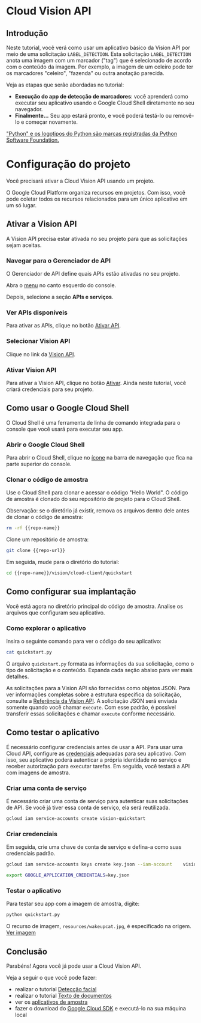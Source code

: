 # Cloud Vision API

<walkthrough-test-start-page url="/start?tutorial=python_vision_quickstart_v2"></walkthrough-test-start-page>

<walkthrough-tutorial-url url="https://cloud.google.com/vision/docs/label-tutorial"></walkthrough-tutorial-url>

<walkthrough-watcher-constant value="https://github.com/GoogleCloudPlatform/python-docs-samples.git" key="repo-url"></walkthrough-watcher-constant>

<walkthrough-watcher-constant value="python-docs-samples" key="repo-name"></walkthrough-watcher-constant>

<walkthrough-devshell-precreate></walkthrough-devshell-precreate>

## Introdução

Neste tutorial, você verá como usar um aplicativo básico da Vision API por meio
de uma solicitação `LABEL_DETECTION`. Esta solicitação `LABEL_DETECTION` anota
uma imagem com um marcador ("tag") que é selecionado de acordo com o conteúdo da
imagem. Por exemplo, a imagem de um celeiro pode ter os marcadores "celeiro",
"fazenda" ou outra anotação parecida.

Veja as etapas que serão abordadas no tutorial:

*   **Execução do app de detecção de marcadores**: você aprenderá como executar
    seu aplicativo usando o Google Cloud Shell diretamente no seu navegador.
*   **Finalmente…** Seu app estará pronto, e você poderá testá-lo ou removê-lo e
    começar novamente.

["Python" e os logotipos do Python são marcas registradas da Python Software
Foundation.](walkthrough://footnote)

# Configuração do projeto

Você precisará ativar a Cloud Vision API usando um projeto.

O Google Cloud Platform organiza recursos em projetos. Com isso, você pode
coletar todos os recursos relacionados para um único aplicativo em um só lugar.

<walkthrough-project-billing-setup></walkthrough-project-billing-setup>

## Ativar a Vision API

A Vision API precisa estar ativada no seu projeto para que as solicitações sejam
aceitas.

### Navegar para o Gerenciador de API

O Gerenciador de API define quais APIs estão ativadas no seu projeto.

Abra o [menu](walkthrough://spotlight-pointer?spotlightId=console-nav-menu) no
canto esquerdo do console.

Depois, selecione a seção **APIs e serviços**.

<walkthrough-menu-navigation sectionid="API_SECTION"></walkthrough-menu-navigation>

### Ver APIs disponíveis

Para ativar as APIs, clique no botão
[Ativar API](walkthrough://spotlight-pointer?cssSelector=.p6n-action-bar-button).

### Selecionar Vision API

Clique no link da [Vision API](walkthrough://spotlight-pointer?spotlightId=api-vision.googleapis.com).

### Ativar Vision API

Para ativar a Vision API, clique no botão [Ativar](walkthrough://spotlight-pointer?spotlightId=api-enable-vision.googleapis.com). Ainda
neste tutorial, você criará credenciais para seu projeto.

## Como usar o Google Cloud Shell

O Cloud Shell é uma ferramenta de linha de comando integrada para o console que
você usará para executar seu app.

### Abrir o Google Cloud Shell

Para abrir o Cloud Shell, clique no
<walkthrough-cloud-shell-icon></walkthrough-cloud-shell-icon>
[ícone](walkthrough://spotlight-pointer?spotlightId=devshell-activate-button)
na barra de navegação que fica na parte superior do console.

### Clonar o código de amostra

Use o Cloud Shell para clonar e acessar o código "Hello World". O código de
amostra é clonado do seu repositório de projeto para o Cloud Shell.

Observação: se o diretório já existir, remova os arquivos dentro dele antes de
clonar o código de amostra:

```bash
rm -rf {{repo-name}}
```

Clone um repositório de amostra:

```bash
git clone {{repo-url}}
```

Em seguida, mude para o diretório do tutorial:

```bash
cd {{repo-name}}/vision/cloud-client/quickstart
```

## Como configurar sua implantação

Você está agora no diretório principal do código de amostra. Analise os arquivos
que configuram seu aplicativo.

### Como explorar o aplicativo

Insira o seguinte comando para ver o código do seu aplicativo:

```bash
cat quickstart.py
```

O arquivo `quickstart.py` formata as informações da sua solicitação, como o tipo
de solicitação e o conteúdo. Expanda cada seção abaixo para ver mais detalhes.

As solicitações para a Vision API são fornecidas como objetos JSON. Para ver
informações completas sobre a estrutura específica da solicitação, consulte a
[Referência da Vision API][vision-request-doc]. A solicitação JSON será enviada
somente quando você chamar `execute`. Com esse padrão, é possível transferir
essas solicitações e chamar `execute` conforme necessário.

## Como testar o aplicativo

É necessário configurar credenciais antes de usar a API. Para usar uma Cloud
API, configure as [credenciais][auth-doc] adequadas para seu aplicativo. Com
isso, seu aplicativo poderá autenticar a própria identidade no serviço e receber
autorização para executar tarefas. Em seguida, você testará a API com imagens de
amostra.

### Criar uma conta de serviço

É necessário criar uma conta de serviço para autenticar suas solicitações de
API. Se você já tiver essa conta de serviço, ela será reutilizada.

```bash
gcloud iam service-accounts create vision-quickstart
```

### Criar credenciais

Em seguida, crie uma chave de conta de serviço e defina-a como suas credenciais
padrão.

```bash
gcloud iam service-accounts keys create key.json --iam-account    vision-quickstart@{{project-id}}.iam.gserviceaccount.com
```

```bash
export GOOGLE_APPLICATION_CREDENTIALS=key.json
```

<walkthrough-test-code-output text="created key"></walkthrough-test-code-output>

### Testar o aplicativo

Para testar seu app com a imagem de amostra, digite:

```bash
python quickstart.py
```

O recurso de imagem, `resources/wakeupcat.jpg`, é especificado na origem. [Ver
imagem][cat-picture]

## Conclusão

<walkthrough-conclusion-trophy></walkthrough-conclusion-trophy>

Parabéns! Agora você já pode usar a Cloud Vision API.

Veja a seguir o que você pode fazer:

*   realizar o tutorial [Detecção facial][face-tutorial]
*   realizar o tutorial [Texto de documentos][document-text-tutorial]
*   ver os [aplicativos de amostra][vision-samples]
*   fazer o download do [Google Cloud SDK][get-cloud-sdk] e executá-lo na sua
    máquina local

[auth-doc]: https://cloud.google.com/vision/docs/auth
[cat-picture]: https://raw.githubusercontent.com/GoogleCloudPlatform/python-docs-samples/master/vision/cloud-client/quickstart/resources/wakeupcat.jpg
[document-text-tutorial]: https://cloud.google.com/vision/docs/fulltext-annotations
[face-tutorial]: https://cloud.google.com/vision/docs/face-tutorial
[get-cloud-sdk]: https://cloud.google.com/sdk/
[vision-request-doc]: https://cloud.google.com/vision/reference/rest
[vision-samples]: https://cloud.google.com/vision/docs/samples
